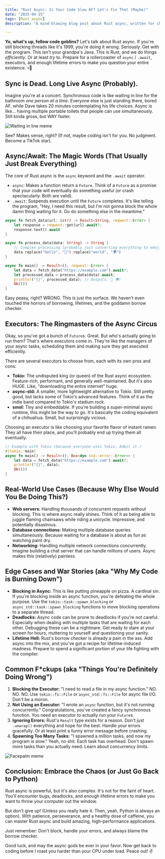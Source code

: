 ```yaml
---
title: "Rust Async: Is Your Code Slow AF? Let's Fix That (Maybe)"
date: "2025-04-15"
tags: [Rust async]
description: "A mind-blowing blog post about Rust async, written for chaotic Gen Z engineers. Because synchronous code is for boomers."

---
```


**Yo, what's up, fellow code goblins?** Let's talk about Rust async. If you're still blocking threads like it's 1999, you're doing it wrong. Seriously. Get with the program. This isn't your grandpa's Java. This is Rust, and we do things *efficiently*. Or at least *try* to. Prepare for a rollercoaster of `async` / `.await`, executors, and enough lifetime errors to make you question your entire existence. 💀🙏

## Sync is Dead. Long Live Async (Probably).

Imagine you're at a concert. Synchronous code is like waiting in line for the bathroom *one person at a time*. Everyone else is just standing there, bored AF, while Dave takes 20 minutes contemplating his life choices. Async is like... having multiple portable toilets that people can use simultaneously. Still kinda gross, but WAY faster.

![Waiting in line meme](https://i.imgflip.com/33d8yq.jpg)

See? Makes sense, right? (If not, maybe coding isn't for you. No judgment. Become a TikTok star).

## Async/Await: The Magic Words (That Usually Just Break Everything)

The core of Rust async is the `async` keyword and the `.await` operator.

*   `async`: Makes a function return a `Future`. Think of a `Future` as a promise that your code will eventually do something useful (or crash spectacularly. Both are valid).
*   `.await`: Suspends execution until the `Future` completes. It's like telling the program, "Hey, I need this result, but I'm not gonna block the whole damn thing waiting for it. Go do something else in the meantime."

```rust
async fn fetch_data(url: &str) -> Result<String, reqwest::Error> {
    let response = reqwest::get(url).await?;
    response.text().await
}

async fn process_data(data: String) -> String {
    // Complex processing (probably just converting everything to emojis)
    data.replace("hello", "👋").replace("world", "🌍")
}

async fn main() -> Result<(), reqwest::Error> {
    let data = fetch_data("https://example.com").await?;
    let processed_data = process_data(data).await;
    println!("{}", processed_data); // Outputs: 👋 🌍!
    Ok(())
}
```

Easy peasy, right? WRONG. This is just the surface. We haven't even touched the horrors of borrowing, lifetimes, and the goddamn borrow checker.

## Executors: The Ringmasters of the Async Circus

Okay, so you've got a bunch of `Future`s. Great. But who's actually going to *run* them? That's where executors come in. They're like the managers of your async tasks, scheduling them and making sure they get executed efficiently.

There are several executors to choose from, each with its own pros and cons:

*   **Tokio:** The undisputed king (or queen) of the Rust async ecosystem. Feature-rich, performant, and generally well-maintained. But it's also HUGE. Like, "downloading the entire internet" huge.
*   **async-std:** A smaller, more lightweight alternative to Tokio. Still pretty good, but lacks some of Tokio's advanced features. Think of it as the indie band compared to Tokio's stadium rock.
*   **smol:** Tiny and embeddable. If you're building a super-minimal async runtime, this might be the way to go. It's basically the coding equivalent of a chihuahua. Small, but surprisingly vicious.

Choosing an executor is like choosing your favorite flavor of instant ramen. They all have their place, and you'll probably end up trying them all eventually.

```rust
// Example with Tokio (because everyone uses Tokio. Admit it.)
#[tokio::main]
async fn main() -> Result<(), Box<dyn std::error::Error>> {
    let data = fetch_data("https://example.com").await?;
    println!("{}", data);
    Ok(())
}
```

## Real-World Use Cases (Because Why Else Would You Be Doing This?)

*   **Web servers:** Handling thousands of concurrent requests without blocking. This is where async really shines. Think of it as being able to juggle flaming chainsaws while riding a unicycle. Impressive, and potentially disastrous.
*   **Database connections:** Making multiple database queries simultaneously. Because waiting for a database is about as fun as watching paint dry.
*   **Networking:** Handling multiple network connections concurrently. Imagine building a chat server that can handle millions of users. Async makes this (relatively) painless.

## Edge Cases and War Stories (aka "Why My Code is Burning Down")

*   **Blocking in Async:** This is like putting pineapple on pizza. A cardinal sin. If you're blocking inside an async function, you're defeating the whole purpose. Use the `tokio::task::spawn_blocking` or `async_std::task::spawn_blocking` functions to move blocking operations to a separate thread.
*   **Deadlocks:** Async code can be prone to deadlocks if you're not careful. Especially when dealing with multiple tasks that are waiting for each other. Debugging these can be a nightmare. Get ready to stare at your screen for hours, muttering to yourself and questioning your sanity.
*   **Lifetime Hell:** Rust's borrow checker is already a pain in the ass. Add async into the mix, and you've got a recipe for lifetime-induced madness. Prepare to spend a significant portion of your life fighting with the compiler.

## Common F\*ckups (aka "Things You're Definitely Doing Wrong")

1.  **Blocking the Executor:** "I need to read a file in my async function." NO. NO. NO. Use `tokio::fs::File` or `async_std::fs::File` for async file I/O. Don't be a moron.
2.  **Not Using an Executor:** "I wrote an `async` function, but it's not running concurrently." Congratulations, you've created a fancy synchronous function. You need an executor to actually *run* your `Future`s.
3.  **Ignoring Errors:** Rust's `Result` type exists for a reason. Don't just `.unwrap()` everything and hope for the best. Handle your errors gracefully. Or at least print a funny error message before crashing.
4.  **Spawning Too Many Tasks:** "I spawned a million tasks, and now my program is slow." Yeah, no shit. Each task has overhead. Don't spawn more tasks than you actually need. Learn about concurrency limits.

![Facepalm meme](https://i.kym-cdn.com/photos/images/newsfeed/000/242/632/19e.jpg)

## Conclusion: Embrace the Chaos (or Just Go Back to Python)

Rust async is powerful, but it's also complex. It's not for the faint of heart. You'll encounter bugs, deadlocks, and enough lifetime errors to make you want to throw your computer out the window.

But don't give up! (Unless you really hate it. Then, yeah, Python is always an option). With patience, perseverance, and a healthy dose of caffeine, you can master Rust async and build amazing, high-performance applications.

Just remember: Don't block, handle your errors, and always blame the borrow checker.

Good luck, and may the async gods be ever in your favor. Now get back to coding before I roast you harder than your CPU under load. Peace out! ✌️
